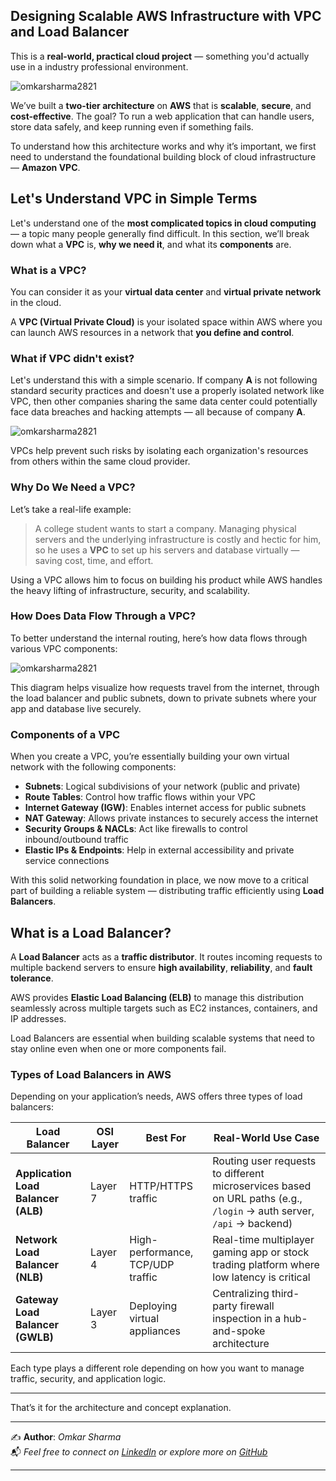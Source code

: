 ## Designing Scalable AWS Infrastructure with VPC and Load Balancer

This is a **real-world, practical cloud project** — something you'd actually use in a industry professional environment.

![omkarsharma2821](https://dev-to-uploads.s3.amazonaws.com/uploads/articles/t9jjfekg5q2l293f8opf.png)

We’ve built a **two-tier architecture** on **AWS** that is **scalable**, **secure**, and **cost-effective**. The goal? To run a web application that can handle users, store data safely, and keep running even if something fails.

To understand how this architecture works and why it’s important, we first need to understand the foundational building block of cloud infrastructure — **Amazon VPC**.



## Let's Understand VPC in Simple Terms

Let's understand one of the **most complicated topics in cloud computing** — a topic many people generally find difficult. In this section, we’ll break down what a **VPC** is, **why we need it**, and what its **components** are.


### What is a VPC?

You can consider it as your **virtual data center** and **virtual private network** in the cloud.

A **VPC (Virtual Private Cloud)** is your isolated space within AWS where you can launch AWS resources in a network that **you define and control**.

### What if VPC didn't exist?

Let's understand this with a simple scenario. If company **A** is not following standard security practices and doesn't use a properly isolated network like VPC, then other companies sharing the same data center could potentially face data breaches and hacking attempts — all because of company **A**.


![omkarsharma2821](https://dev-to-uploads.s3.amazonaws.com/uploads/articles/n34wt08oil1twnsdgn9l.png)

VPCs help prevent such risks by isolating each organization's resources from others within the same cloud provider.


### Why Do We Need a VPC?

Let’s take a real-life example:

> A college student wants to start a company. Managing physical servers and the underlying infrastructure is costly and hectic for him, so he uses a **VPC** to set up his servers and database virtually — saving cost, time, and effort.

Using a VPC allows him to focus on building his product while AWS handles the heavy lifting of infrastructure, security, and scalability.


### How Does Data Flow Through a VPC?

To better understand the internal routing, here’s how data flows through various VPC components:

![omkarsharma2821](https://dev-to-uploads.s3.amazonaws.com/uploads/articles/lu0dxtgaezi23o8ss6dh.png)

This diagram helps visualize how requests travel from the internet, through the load balancer and public subnets, down to private subnets where your app and database live securely.


### Components of a VPC

When you create a VPC, you’re essentially building your own virtual network with the following components:

- **Subnets**: Logical subdivisions of your network (public and private)
- **Route Tables**: Control how traffic flows within your VPC
- **Internet Gateway (IGW)**: Enables internet access for public subnets
- **NAT Gateway**: Allows private instances to securely access the internet
- **Security Groups & NACLs**: Act like firewalls to control inbound/outbound traffic
- **Elastic IPs & Endpoints**: Help in external accessibility and private service connections

With this solid networking foundation in place, we now move to a critical part of building a reliable system — distributing traffic efficiently using **Load Balancers**.

## What is a Load Balancer?

A **Load Balancer** acts as a **traffic distributor**. It routes incoming requests to multiple backend servers to ensure **high availability**, **reliability**, and **fault tolerance**.

AWS provides **Elastic Load Balancing (ELB)** to manage this distribution seamlessly across multiple targets such as EC2 instances, containers, and IP addresses.

Load Balancers are essential when building scalable systems that need to stay online even when one or more components fail.

### Types of Load Balancers in AWS

Depending on your application’s needs, AWS offers three types of load balancers:

| Load Balancer                       | OSI Layer | Best For                          | Real-World Use Case                                                                                                  |
| ----------------------------------- | --------- | --------------------------------- | -------------------------------------------------------------------------------------------------------------------- |
| **Application Load Balancer (ALB)** | Layer 7   | HTTP/HTTPS traffic                | Routing user requests to different microservices based on URL paths (e.g., `/login` → auth server, `/api` → backend) |
| **Network Load Balancer (NLB)**     | Layer 4   | High-performance, TCP/UDP traffic | Real-time multiplayer gaming app or stock trading platform where low latency is critical                             |
| **Gateway Load Balancer (GWLB)**    | Layer 3   | Deploying virtual appliances      | Centralizing third-party firewall inspection in a hub-and-spoke architecture                                         |

Each type plays a different role depending on how you want to manage traffic, security, and application logic.

----

That’s it for the architecture and concept explanation.

---

✍️ **Author**: *Omkar Sharma*  
📬 *Feel free to connect on [LinkedIn](https://www.linkedin.com/in/omkarsharmaa/) or explore more on [GitHub](https://github.com/omkarsharma2821)*  

---